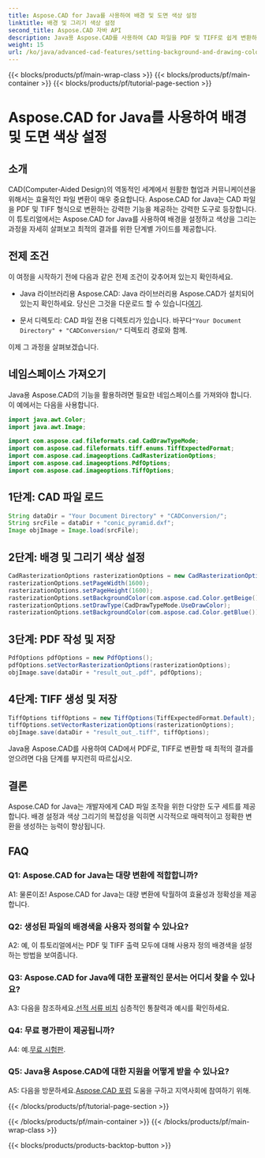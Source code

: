 ```yaml
---
title: Aspose.CAD for Java를 사용하여 배경 및 도면 색상 설정
linktitle: 배경 및 그리기 색상 설정
second_title: Aspose.CAD 자바 API
description: Java용 Aspose.CAD를 사용하여 CAD 파일을 PDF 및 TIFF로 쉽게 변환하세요. 시각적으로 놀라운 결과를 얻으려면 사용자 정의 배경 및 그리기 색상을 설정하세요.
weight: 15
url: /ko/java/advanced-cad-features/setting-background-and-drawing-color/
---
```


{{< blocks/products/pf/main-wrap-class >}}
{{< blocks/products/pf/main-container >}}
{{< blocks/products/pf/tutorial-page-section >}}

# Aspose.CAD for Java를 사용하여 배경 및 도면 색상 설정

## 소개

CAD(Computer-Aided Design)의 역동적인 세계에서 원활한 협업과 커뮤니케이션을 위해서는 효율적인 파일 변환이 매우 중요합니다. Aspose.CAD for Java는 CAD 파일을 PDF 및 TIFF 형식으로 변환하는 강력한 기능을 제공하는 강력한 도구로 등장합니다. 이 튜토리얼에서는 Aspose.CAD for Java를 사용하여 배경을 설정하고 색상을 그리는 과정을 자세히 살펴보고 최적의 결과를 위한 단계별 가이드를 제공합니다.

## 전제 조건

이 여정을 시작하기 전에 다음과 같은 전제 조건이 갖추어져 있는지 확인하세요.

-  Java 라이브러리용 Aspose.CAD: Java 라이브러리용 Aspose.CAD가 설치되어 있는지 확인하세요. 당신은 그것을 다운로드 할 수 있습니다[여기](https://releases.aspose.com/cad/java/).

-  문서 디렉토리: CAD 파일 전용 디렉토리가 있습니다. 바꾸다`"Your Document Directory" + "CADConversion/"` 디렉토리 경로와 함께.

이제 그 과정을 살펴보겠습니다.

## 네임스페이스 가져오기

Java용 Aspose.CAD의 기능을 활용하려면 필요한 네임스페이스를 가져와야 합니다. 이 예에서는 다음을 사용합니다.

```java
import java.awt.Color;
import java.awt.Image;

import com.aspose.cad.fileformats.cad.CadDrawTypeMode;
import com.aspose.cad.fileformats.tiff.enums.TiffExpectedFormat;
import com.aspose.cad.imageoptions.CadRasterizationOptions;
import com.aspose.cad.imageoptions.PdfOptions;
import com.aspose.cad.imageoptions.TiffOptions;
```

## 1단계: CAD 파일 로드

```java
String dataDir = "Your Document Directory" + "CADConversion/";
String srcFile = dataDir + "conic_pyramid.dxf";
Image objImage = Image.load(srcFile);
```

## 2단계: 배경 및 그리기 색상 설정

```java
CadRasterizationOptions rasterizationOptions = new CadRasterizationOptions();
rasterizationOptions.setPageWidth(1600);
rasterizationOptions.setPageHeight(1600);
rasterizationOptions.setBackgroundColor(com.aspose.cad.Color.getBeige());
rasterizationOptions.setDrawType(CadDrawTypeMode.UseDrawColor);
rasterizationOptions.setBackgroundColor(com.aspose.cad.Color.getBlue());
```

## 3단계: PDF 작성 및 저장

```java
PdfOptions pdfOptions = new PdfOptions();
pdfOptions.setVectorRasterizationOptions(rasterizationOptions);
objImage.save(dataDir + "result_out_.pdf", pdfOptions);
```

## 4단계: TIFF 생성 및 저장

```java
TiffOptions tiffOptions = new TiffOptions(TiffExpectedFormat.Default);
tiffOptions.setVectorRasterizationOptions(rasterizationOptions);
objImage.save(dataDir + "result_out_.tiff", tiffOptions);
```

Java용 Aspose.CAD를 사용하여 CAD에서 PDF로, TIFF로 변환할 때 최적의 결과를 얻으려면 다음 단계를 부지런히 따르십시오.

## 결론

Aspose.CAD for Java는 개발자에게 CAD 파일 조작을 위한 다양한 도구 세트를 제공합니다. 배경 설정과 색상 그리기의 복잡성을 익히면 시각적으로 매력적이고 정확한 변환을 생성하는 능력이 향상됩니다.

## FAQ

### Q1: Aspose.CAD for Java는 대량 변환에 적합합니까?

A1: 물론이죠! Aspose.CAD for Java는 대량 변환에 탁월하여 효율성과 정확성을 제공합니다.

### Q2: 생성된 파일의 배경색을 사용자 정의할 수 있나요?

A2: 예, 이 튜토리얼에서는 PDF 및 TIFF 출력 모두에 대해 사용자 정의 배경색을 설정하는 방법을 보여줍니다.

### Q3: Aspose.CAD for Java에 대한 포괄적인 문서는 어디서 찾을 수 있나요?

 A3: 다음을 참조하세요.[선적 서류 비치](https://reference.aspose.com/cad/java/) 심층적인 통찰력과 예시를 확인하세요.

### Q4: 무료 평가판이 제공됩니까?

 A4: 예.[무료 시험판](https://releases.aspose.com/).

### Q5: Java용 Aspose.CAD에 대한 지원을 어떻게 받을 수 있나요?

A5: 다음을 방문하세요.[Aspose.CAD 포럼](https://forum.aspose.com/c/cad/19) 도움을 구하고 지역사회에 참여하기 위해.

{{< /blocks/products/pf/tutorial-page-section >}}

{{< /blocks/products/pf/main-container >}}
{{< /blocks/products/pf/main-wrap-class >}}

{{< blocks/products/products-backtop-button >}}
